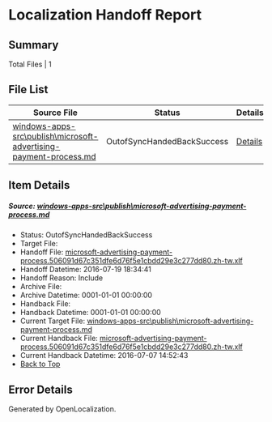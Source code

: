 # <a name='report-top'></a> Localization Handoff Report

## Summary
 Total Files | 1

## File List
 Source File | Status | Details 
 ----------- | ------ | ------- 
 [windows-apps-src\publish\microsoft-advertising-payment-process.md](https://github.com/Microsoft/windows-apps/blob/b9d3826e31fff7a5423fab8116f636a8a9b48668/windows-apps-src/publish/microsoft-advertising-payment-process.md) | OutofSyncHandedBackSuccess | [Details](#f542cb924db3899f8b10cc10ecbc9558e2993ca33675)

## Item Details
##### <a name='f542cb924db3899f8b10cc10ecbc9558e2993ca33675'></a> Source: [windows-apps-src\publish\microsoft-advertising-payment-process.md](https://github.com/Microsoft/windows-apps/blob/b9d3826e31fff7a5423fab8116f636a8a9b48668/windows-apps-src/publish/microsoft-advertising-payment-process.md)
* Status: OutofSyncHandedBackSuccess
* Target File: 
* Handoff File: [microsoft-advertising-payment-process.506091d67c351dfe6d76f5e1cbdd29e3c277dd80.zh-tw.xlf](https://github.com/Microsoft/WDG.handoff/blob/8b8de11cf256b8c152b39698f0c637a771ef24f0/ol-handoff/Microsoft/windows-apps.zh-tw/master/microsoft-advertising-payment-process.506091d67c351dfe6d76f5e1cbdd29e3c277dd80.zh-tw.xlf)
* Handoff Datetime: 2016-07-19 18:34:41
* Handoff Reason: Include
* Archive File: 
* Archive Datetime: 0001-01-01 00:00:00
* Handback File: 
* Handback Datetime: 0001-01-01 00:00:00
* Current Target File: [windows-apps-src\publish\microsoft-advertising-payment-process.md](https://github.com/Microsoft/windows-apps.zh-tw/blob/8fb0333f93d8703ca2c68ed5663a59d0bc562167/windows-apps-src/publish/microsoft-advertising-payment-process.md)
* Current Handback File: [microsoft-advertising-payment-process.506091d67c351dfe6d76f5e1cbdd29e3c277dd80.zh-tw.xlf](https://github.com/Microsoft/WDG.handback/blob/8a79e594417f6c24b1634f8d2ee5921039f22dca/ol-handback/Microsoft/windows-apps.zh-tw/master/microsoft-advertising-payment-process.506091d67c351dfe6d76f5e1cbdd29e3c277dd80.zh-tw.xlf)
* Current Handback Datetime: 2016-07-07 14:52:43
* [Back to Top](#report-top)


## Error Details

Generated by OpenLocalization.
